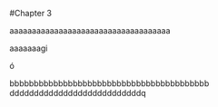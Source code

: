 #Chapter 3


aaaaaaaaaaaaaaaaaaaaaaaaaaaaaaaaaaaa

aaaaaaagi

ó


bbbbbbbbbbbbbbbbbbbbbbbbbbbbbbbbbbbbbbbbb
dddddddddddddddddddddddddddq